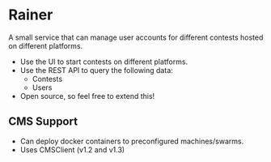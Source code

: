 # Rainer
A small service that can manage user accounts for different contests hosted on different platforms.

* Use the UI to start contests on different platforms.
* Use the REST API to query the following data:
  - Contests
  - Users
* Open source, so feel free to extend this! 

CMS Support
-----------

* Can deploy docker containers to preconfigured machines/swarms.
* Uses CMSClient (v1.2 and v1.3)
